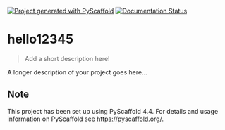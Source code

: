 <!-- These are examples of badges you might want to add to your README:
     please update the URLs accordingly

[![Built Status](https://api.cirrus-ci.com/github/<USER>/hello12345.svg?branch=main)](https://cirrus-ci.com/github/<USER>/hello12345)
[![ReadTheDocs](https://readthedocs.org/projects/hello12345/badge/?version=latest)](https://hello12345.readthedocs.io/en/stable/)
[![Coveralls](https://img.shields.io/coveralls/github/<USER>/hello12345/main.svg)](https://coveralls.io/r/<USER>/hello12345)
[![PyPI-Server](https://img.shields.io/pypi/v/hello12345.svg)](https://pypi.org/project/hello12345/)
[![Conda-Forge](https://img.shields.io/conda/vn/conda-forge/hello12345.svg)](https://anaconda.org/conda-forge/hello12345)
[![Monthly Downloads](https://pepy.tech/badge/hello12345/month)](https://pepy.tech/project/hello12345)
[![Twitter](https://img.shields.io/twitter/url/http/shields.io.svg?style=social&label=Twitter)](https://twitter.com/hello12345)
-->

[![Project generated with PyScaffold](https://img.shields.io/badge/-PyScaffold-005CA0?logo=pyscaffold)](https://pyscaffold.org/)
[![Documentation Status](https://readthedocs.org/projects/ckpttnpy/badge/?version=latest)](https://ckpttnpy.readthedocs.io/en/latest/?badge=latest)

# hello12345

> Add a short description here!

A longer description of your project goes here...


<!-- pyscaffold-notes -->

## Note

This project has been set up using PyScaffold 4.4. For details and usage
information on PyScaffold see https://pyscaffold.org/.
